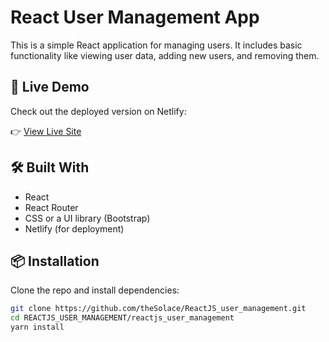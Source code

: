 # React User Management App

This is a simple React application for managing users. It includes basic functionality like viewing user data, adding new users, and removing them.

## 🚀 Live Demo

Check out the deployed version on Netlify:

👉 [View Live Site](https://stalwart-mousse-927812.netlify.app/)

## 🛠️ Built With

- React
- React Router
- CSS or a UI library (Bootstrap)
- Netlify (for deployment)

## 📦 Installation

Clone the repo and install dependencies:

```bash
git clone https://github.com/theSolace/ReactJS_user_management.git
cd REACTJS_USER_MANAGEMENT/reactjs_user_management
yarn install

